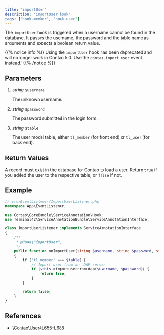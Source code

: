 ```yaml
---
title: "importUser"
description: "importUser hook"
tags: ["hook-member", "hook-user"]
---
```



The `importUser` hook is triggered when a username cannot be found in the
database. It passes the username, the password and the table name as arguments
and expects a boolean return value.

{{% notice info %}}
Using the `importUser` hook has been deprecated and will no longer work in Contao 5.0. Use the `contao.import_user` event instead.'
{{% /notice %}}


## Parameters

1. *string* `$username`

    The unknown username.

2. *string* `$password`

    The password submitted in the login form.

3. *string* `$table`

    The user model table, either `tl_member` (for front end) or `tl_user`
    (for back end).


## Return Values

A record must exist in the database for Contao to load a user. Return `true` if
you added the user to the respective table, or `false` if not.


## Example

```php
// src/EventListener/ImportUserListener.php
namespace App\EventListener;

use Contao\CoreBundle\ServiceAnnotation\Hook;
use Terminal42\ServiceAnnotationBundle\ServiceAnnotationInterface;

class ImportUserListener implements ServiceAnnotationInterface
{
    /**
     * @Hook("importUser")
     */
    public function onImportUser(string $username, string $password, string $table): bool
    {
        if ('tl_member' === $table) {
            // Import user from an LDAP server
            if ($this->importUserFromLdap($username, $password)) {
                return true;
            }
        }

        return false;
    }
}
```


## References

* [\Contao\User#L655-L688](https://github.com/contao/contao/blob/4.7.6/core-bundle/src/Resources/contao/library/Contao/User.php#L655-L688)
